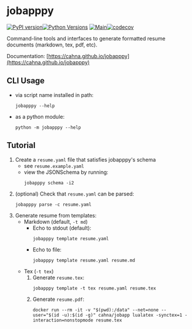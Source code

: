 # jobapppy

[![PyPI version](https://badge.fury.io/py/jobapppy.svg)](https://badge.fury.io/py/jobapppy)[![Python Versions](https://img.shields.io/pypi/pyversions/jobapppy?style=plastic)](https://pypi.org/project/jobapppy)
[![Main](https://github.com/cahna/jobapppy/actions/workflows/main.yaml/badge.svg)](https://github.com/cahna/jobapppy/actions/workflows/main.yaml)[![codecov](https://codecov.io/gh/cahna/jobapppy/graph/badge.svg?token=3XULKTDJ2I)](https://codecov.io/gh/cahna/jobapppy)

Command-line tools and interfaces to generate formatted resume documents (markdown, tex, pdf, etc).

Documentation: [https://cahna.github.io/jobapppy](https://cahna.github.io/jobapppy)

## CLI Usage

- via script name installed in path:
   ```console
   jobapppy --help
   ```
- as a python module:
   ```console
   python -m jobapppy --help
   ```

## Tutorial

1. Create a `resume.yaml` file that satisfies jobapppy's schema 
   - see `resume.example.yaml`
   - view the JSONSchema by running:
      ```console
      jobapppy schema -i2
      ```
2. (optional) Check that `resume.yaml` can be parsed:
   ```console
   jobapppy parse -c resume.yaml
   ```
3. Generate resume from templates:
   - Markdown (default, `-t md`)
      - Echo to stdout (default):
         ```console
         jobapppy template resume.yaml
         ```
      - Echo to file:
         ```console
         jobapppy template resume.yaml resume.md
         ```
   - Tex (`-t tex`)
      1. Generate `resume.tex`:
         ```console
         jobapppy template -t tex resume.yaml resume.tex
         ```
      2. Generate `resume.pdf`:
         ```console
         docker run --rm -it -v "$(pwd):/data" --net=none --user="$(id -u):$(id -g)" cahna/jobapp lualatex -synctex=1 -interaction=nonstopmode resume.tex
         ```

